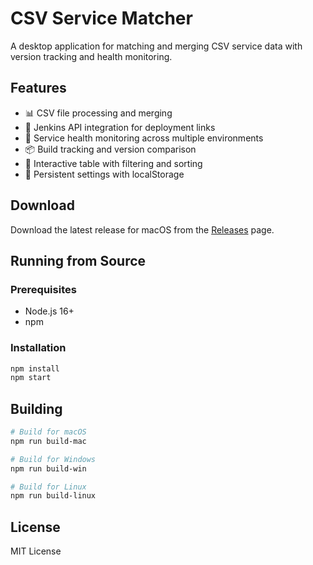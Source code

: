 # CSV Service Matcher

A desktop application for matching and merging CSV service data with version tracking and health monitoring.

## Features

- 📊 CSV file processing and merging
- 🔄 Jenkins API integration for deployment links
- 🏥 Service health monitoring across multiple environments
- 📦 Build tracking and version comparison
- 🎨 Interactive table with filtering and sorting
- 💾 Persistent settings with localStorage

## Download

Download the latest release for macOS from the [Releases](../../releases) page.

## Running from Source

### Prerequisites
- Node.js 16+
- npm

### Installation

```bash
npm install
npm start
```

## Building

```bash
# Build for macOS
npm run build-mac

# Build for Windows
npm run build-win

# Build for Linux
npm run build-linux
```

## License

MIT License
